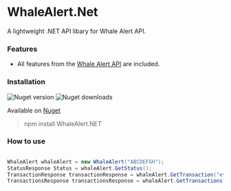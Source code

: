 # WhaleAlert.Net
A lightweight .NET API libary for Whale Alert API. 


### Features

- All features from the [Whale Alert API](https://docs.whale-alert.io/) are included. 



### Installation
![Nuget version](https://img.shields.io/nuget/v/whalealert.net.svg)  ![Nuget downloads](https://img.shields.io/nuget/dt/whalealert.net.svg)

Available on [Nuget](https://www.nuget.org/packages/WhaleAlert.NET/)
> npm install WhaleAlert.NET



### How to use

```csharp

WhaleAlert whaleAlert = new WhaleAlert("ABCDEFGH");
StatusResponse Status = whaleAlert.GetStatus();
TransactionResponse transactionResponse = whaleAlert.GetTransaction("ethereum", "0015286d8642f0e0553b7fefa1c168787ae71173cbf82ec2f2a1b2e0ffee72b2");
TransactionsResponse transactionsResponse = whaleAlert.GetTransactions(1550237797);

 ```
